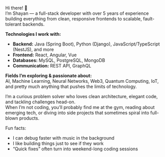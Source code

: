 Hi there! 👋  
I’m Shayan — a full-stack developer with over 5 years of experience building everything from clean, responsive frontends to scalable, fault-tolerant backends.

**Technologies I work with:**

- **Backend:** Java (Spring Boot), Python (Django), JavaScript/TypeScript (NestJS), and more
- **Frontend:** React, Angular, Vue
- **Databases:** MySQL, PostgreSQL, MongoDB
- **Communication:** REST API, GraphQL

**Fields I’m exploring & passionate about:**  
AI, Machine Learning, Neural Networks, Web3, Quantum Computing, IoT, and pretty much anything that pushes the limits of technology.

I’m a curious problem solver who loves clean architecture, elegant code, and tackling challenges head-on.  
When I’m not coding, you’ll probably find me at the gym, reading about emerging tech, or diving into side projects that sometimes spiral into full-blown products.

Fun facts:

- I can debug faster with music in the background
- I like building things just to see if they work
- “Quick fixes” often turn into weekend-long coding sessions
